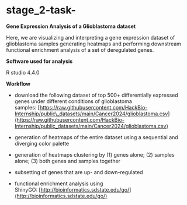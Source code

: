 # stage_2-task-
**Gene Expression Analysis of a Glioblastoma dataset**

Here, we are visualizing and interpreting a gene expression dataset of glioblastoma samples generating heatmaps and performing downstream functional enrichment analysis of a set of deregulated genes.

**Software used for analysis**

R studio 4.4.0

**Workflow**

* download the following dataset of top 500+ differentially expressed genes under different conditions of glioblastoma samples: [https://raw.githubusercontent.com/HackBio-Internship/public\_datasets/main/Cancer2024/glioblastoma.csv](https://raw.githubusercontent.com/HackBio-Internship/public_datasets/main/Cancer2024/glioblastoma.csv)

* generation of heatmaps of the entire dataset using a sequential and diverging color palette

* generation of heatmaps clustering by (1) genes alone; (2) samples alone; (3) both genes and samples together

* subsetting of genes that are up- and down-regulated

* functional enrichment analysis using ShinyGO: [http://bioinformatics.sdstate.edu/go/](http://bioinformatics.sdstate.edu/go/)


